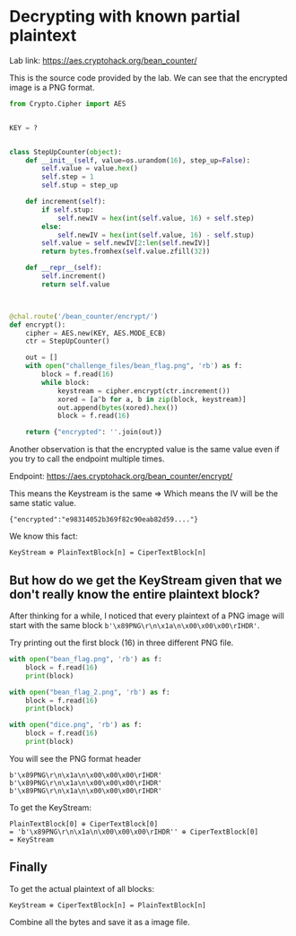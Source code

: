 # Decrypting with known partial plaintext

Lab link: https://aes.cryptohack.org/bean_counter/

This is the source code provided by the lab. We can see that the encrypted image is a PNG format.
```python
from Crypto.Cipher import AES


KEY = ?


class StepUpCounter(object):
    def __init__(self, value=os.urandom(16), step_up=False):
        self.value = value.hex()
        self.step = 1
        self.stup = step_up

    def increment(self):
        if self.stup:
            self.newIV = hex(int(self.value, 16) + self.step)
        else:
            self.newIV = hex(int(self.value, 16) - self.stup)
        self.value = self.newIV[2:len(self.newIV)]
        return bytes.fromhex(self.value.zfill(32))

    def __repr__(self):
        self.increment()
        return self.value



@chal.route('/bean_counter/encrypt/')
def encrypt():
    cipher = AES.new(KEY, AES.MODE_ECB)
    ctr = StepUpCounter()

    out = []
    with open("challenge_files/bean_flag.png", 'rb') as f:
        block = f.read(16)
        while block:
            keystream = cipher.encrypt(ctr.increment())
            xored = [a^b for a, b in zip(block, keystream)]
            out.append(bytes(xored).hex())
            block = f.read(16)

    return {"encrypted": ''.join(out)}
```
Another observation is that the encrypted value is the same value even if you try to call the endpoint multiple times.

Endpoint: https://aes.cryptohack.org/bean_counter/encrypt/

This means the Keystream is the same => Which means the IV will be the same static value.

```text
{"encrypted":"e98314052b369f82c90eab82d59...."}
```

We know this fact:

```text
KeyStream ⊕ PlainTextBlock[n] = CiperTextBlock[n]
```

## But how do we get the KeyStream given that we don't really know the entire plaintext block?

After thinking for a while, I noticed that every plaintext of a PNG image will start with the same block `b'\x89PNG\r\n\x1a\n\x00\x00\x00\rIHDR'`.

Try printing out the first block (16) in three different PNG file.
```python
with open("bean_flag.png", 'rb') as f:
    block = f.read(16)
    print(block)

with open("bean_flag_2.png", 'rb') as f:
    block = f.read(16)
    print(block)

with open("dice.png", 'rb') as f:
    block = f.read(16)
    print(block)
```
You will see the PNG format header
```console
b'\x89PNG\r\n\x1a\n\x00\x00\x00\rIHDR'
b'\x89PNG\r\n\x1a\n\x00\x00\x00\rIHDR'
b'\x89PNG\r\n\x1a\n\x00\x00\x00\rIHDR'
```
To get the KeyStream:
```text
PlainTextBlock[0] ⊕ CiperTextBlock[0]
= 'b'\x89PNG\r\n\x1a\n\x00\x00\x00\rIHDR'' ⊕ CiperTextBlock[0]
= KeyStream
```
## Finally
To get the actual plaintext of all blocks:
```text
KeyStream ⊕ CiperTextBlock[n] = PlainTextBlock[n] 
```
Combine all the bytes and save it as a image file.